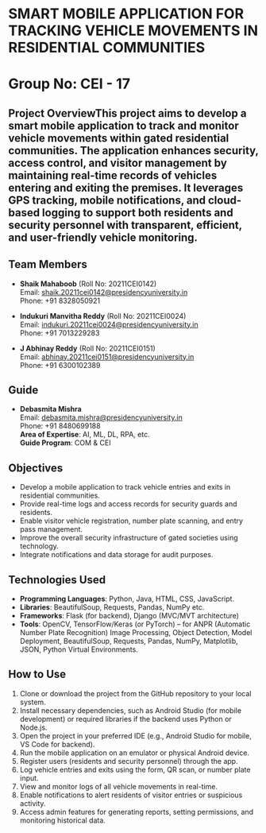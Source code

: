 # SMART MOBILE APPLICATION FOR TRACKING VEHICLE MOVEMENTS IN RESIDENTIAL COMMUNITIES
# Group No: CEI - 17

## Project OverviewThis project aims to develop a smart mobile application to track and monitor vehicle movements within gated residential communities. The application enhances security, access control, and visitor management by maintaining real-time records of vehicles entering and exiting the premises. It leverages GPS tracking, mobile notifications, and cloud-based logging to support both residents and security personnel with transparent, efficient, and user-friendly vehicle monitoring.

## Team Members
- **Shaik Mahaboob** (Roll No: 20211CEI0142)  
  Email: [shaik.20211cei0142@presidencyuniversity.in](mailto:shaik.20211cei0142@presidencyuniversity.in)  
  Phone: +91 8328050921

- **Indukuri Manvitha Reddy** (Roll No: 20211CEI0024)  
  Email: [indukuri.20211cei0024@presidencyuniversity.in](mailto:beduduri.20211cei0024@presidencyuniversity.in)  
  Phone: +91 7013229283

- **J Abhinay Reddy** (Roll No: 20211CEI0151)  
  Email: [abhinay.20211cei0151@presidencyuniversity.in](mailto:abhinay.20211cei0151@presidencyuniversity.in)  
  Phone: +91 6300102389

## Guide
- **Debasmita Mishra**  
  Email: [debasmita.mishra@presidencyuniversity.in](mailto:debasmita.mishra@presidencyuniversity.in)  
  Phone: +91 8480699188  
  **Area of Expertise**: AI, ML, DL, RPA, etc.  
  **Guide Program**: COM & CEI

## Objectives
- Develop a mobile application to track vehicle entries and exits in residential communities.
- Provide real-time logs and access records for security guards and residents.
- Enable visitor vehicle registration, number plate scanning, and entry pass management.
- Improve the overall security infrastructure of gated societies using technology.
- Integrate notifications and data storage for audit purposes.



## Technologies Used
- **Programming Languages**: Python, Java, HTML, CSS, JavaScript.
- **Libraries**: BeautifulSoup, Requests, Pandas, NumPy etc.
- **Frameworks**: Flask (for backend), Django (MVC/MVT architecture)
- **Tools**: OpenCV, TensorFlow/Keras (or PyTorch) – for ANPR (Automatic Number Plate Recognition) Image Processing, Object Detection, Model Deployment, BeautifulSoup, Requests, Pandas, NumPy, Matplotlib, JSON, Python                Virtual Environments.
## How to Use
1. Clone or download the project from the GitHub repository to your local system.
2. Install necessary dependencies, such as Android Studio (for mobile development) or required libraries if the backend uses Python or Node.js.
3. Open the project in your preferred IDE (e.g., Android Studio for mobile, VS Code for backend).
4. Run the mobile application on an emulator or physical Android device.
5. Register users (residents and security personnel) through the app.
6. Log vehicle entries and exits using the form, QR scan, or number plate input.
7. View and monitor logs of all vehicle movements in real-time.
8. Enable notifications to alert residents of visitor entries or suspicious activity.
9. Access admin features for generating reports, setting permissions, and monitoring historical data.


